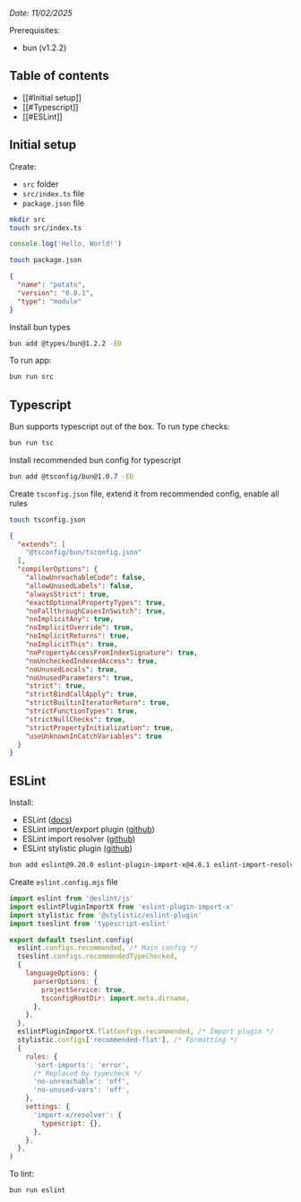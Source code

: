 _Date: 11/02/2025_

Prerequisites:
- bun (v1.2.2)

## Table of contents

- [[#Initial setup]]
- [[#Typescript]]
- [[#ESLint]]
## Initial setup

Create:
- `src` folder
- `src/index.ts` file
- `package.json` file

```bash
mkdir src
touch src/index.ts
```

```typescript
console.log('Hello, World!')
```

```bash
touch package.json
```

```json
{
  "name": "potato",
  "version": "0.0.1",
  "type": "module"
}
```

Install bun types
```bash
bun add @types/bun@1.2.2 -ED
```

To run app:
```bash
bun run src
```

## Typescript

Bun supports typescript out of the box. To run type checks:

```bash
bun run tsc
```

Install recommended bun config for typescript

```bash
bun add @tsconfig/bun@1.0.7 -ED
```

Create `tsconfig.json` file, extend it from recommended config, enable all rules
```bash
touch tsconfig.json
```

```json
{
  "extends": [
    "@tsconfig/bun/tsconfig.json"
  ],
  "compilerOptions": {
    "allowUnreachableCode": false,
    "allowUnusedLabels": false,
    "alwaysStrict": true,
    "exactOptionalPropertyTypes": true,
    "noFallthroughCasesInSwitch": true,
    "noImplicitAny": true,
    "noImplicitOverride": true,
    "noImplicitReturns": true,
    "noImplicitThis": true,
    "noPropertyAccessFromIndexSignature": true,
    "noUncheckedIndexedAccess": true,
    "noUnusedLocals": true,
    "noUnusedParameters": true,
    "strict": true,
    "strictBindCallApply": true,
    "strictBuiltinIteratorReturn": true,
    "strictFunctionTypes": true,
    "strictNullChecks": true,
    "strictPropertyInitialization": true,
    "useUnknownInCatchVariables": true
  }
}
```

## ESLint

Install:
  * ESLint ([docs](https://eslint.org/docs/latest/use/getting-started))
  * ESLint import/export plugin ([github](https://github.com/un-ts/eslint-plugin-import-x))
  * ESLint import resolver ([github](https://github.com/import-js/eslint-import-resolver-typescript))
  * ESLint stylistic plugin ([github](https://github.com/eslint-stylistic/eslint-stylistic))

```bash
bun add eslint@9.20.0 eslint-plugin-import-x@4.6.1 eslint-import-resolver-typescript@3.7.0 @stylistic/eslint-plugin@3.1.0 -ED
```

Create `eslint.config.mjs` file
```js
import eslint from '@eslint/js'
import eslintPluginImportX from 'eslint-plugin-import-x'
import stylistic from '@stylistic/eslint-plugin'
import tseslint from 'typescript-eslint'

export default tseslint.config(
  eslint.configs.recommended, /* Main config */
  tseslint.configs.recommendedTypeChecked,
  {
    languageOptions: {
      parserOptions: {
        projectService: true,
        tsconfigRootDir: import.meta.dirname,
      },
    },
  },
  eslintPluginImportX.flatConfigs.recommended, /* Import plugin */
  stylistic.configs['recommended-flat'], /* Formatting */
  {
    rules: {
      'sort-imports': 'error',
      /* Replaced by typecheck */
      'no-unreachable': 'off',
      'no-unused-vars': 'off',
    },
    settings: {
      'import-x/resolver': {
        typescript: {},
      },
    },
  },
)
```

To lint:
```bash
bun run eslint
```